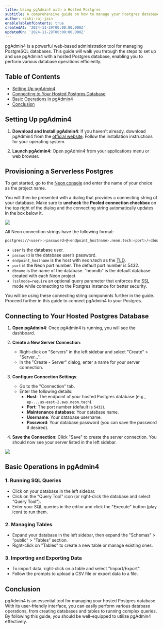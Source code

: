 ```yaml
---
title: Using pgAdmin4 with a Hosted Postgres
subtitle: A comprehensive guide on how to manage your Postgres database using pgAdmin4.
author: rishi-raj-jain
enableTableOfContents: true
createdAt: '2024-11-29T00:00:00.000Z'
updatedOn: '2024-11-29T00:00:00.000Z'
---
```


pgAdmin4 is a powerful web-based administration tool for managing PostgreSQL databases. This guide will walk you through the steps to set up and use pgAdmin4 with a hosted Postgres database, enabling you to perform various database operations efficiently.

## Table of Contents

- [Setting Up pgAdmin4](#setting-up-pgadmin4)
- [Connecting to Your Hosted Postgres Database](#connecting-to-your-hosted-postgres-database)
- [Basic Operations in pgAdmin4](#basic-operations-in-pgadmin4)
- [Conclusion](#conclusion)

## Setting Up pgAdmin4

1. **Download and Install pgAdmin4**: If you haven't already, download pgAdmin4 from the [official website](https://www.pgadmin.org/download/). Follow the installation instructions for your operating system.

2. **Launch pgAdmin4**: Open pgAdmin4 from your applications menu or web browser.

## Provisioning a Serverless Postgres

To get started, go to the [Neon console](https://console.neon.tech/app/projects) and enter the name of your choice as the project name.

You will then be presented with a dialog that provides a connecting string of your database. Make sure to **uncheck** the **Pooled connection checkbox** on the top right of the dialog and the connecting string automatically updates in the box below it.

![](/guides/images/pg-notify/index.png)

All Neon connection strings have the following format:

```bash
postgres://<user>:<password>@<endpoint_hostname>.neon.tech:<port>/<dbname>
```

- `user` is the database user.
- `password` is the database user’s password.
- `endpoint_hostname` is the host with neon.tech as the [TLD](https://www.cloudflare.com/en-gb/learning/dns/top-level-domain/).
- `port` is the Neon port number. The default port number is 5432.
- `dbname` is the name of the database. “neondb” is the default database created with each Neon project.
- `?sslmode=require` an optional query parameter that enforces the [SSL](https://www.cloudflare.com/en-gb/learning/ssl/what-is-ssl/) mode while connecting to the Postgres instance for better security.

You will be using these connecting string components further in the guide. Proceed further in this guide to connect pgAdmin4 to your Postgres.

## Connecting to Your Hosted Postgres Database

1. **Open pgAdmin4**: Once pgAdmin4 is running, you will see the dashboard.

2. **Create a New Server Connection**:

   - Right-click on "Servers" in the left sidebar and select "Create" > "Server...".
   - In the "Create - Server" dialog, enter a name for your server connection.

3. **Configure Connection Settings**:

   - Go to the "Connection" tab.
   - Enter the following details:
     - **Host**: The endpoint of your hosted Postgres database (e.g., `ep-...us-east-2.aws.neon.tech`).
     - **Port**: The port number (default is `5432`).
     - **Maintenance database**: Your database name.
     - **Username**: Your database username.
     - **Password**: Your database password (you can save the password if desired).

4. **Save the Connection**: Click "Save" to create the server connection. You should now see your server listed in the left sidebar.

![](/guides/images/pg-notify/pgAdmin4.png)

## Basic Operations in pgAdmin4

### 1. Running SQL Queries

- Click on your database in the left sidebar.
- Click on the "Query Tool" icon (or right-click the database and select "Query Tool").
- Enter your SQL queries in the editor and click the "Execute" button (play icon) to run them.

### 2. Managing Tables

- Expand your database in the left sidebar, then expand the "Schemas" > "public" > "Tables" section.
- Right-click on "Tables" to create a new table or manage existing ones.

### 3. Importing and Exporting Data

- To import data, right-click on a table and select "Import/Export".
- Follow the prompts to upload a CSV file or export data to a file.

## Conclusion

pgAdmin4 is an essential tool for managing your hosted Postgres database. With its user-friendly interface, you can easily perform various database operations, from creating databases and tables to running complex queries. By following this guide, you should be well-equipped to utilize pgAdmin4 effectively.

<NeedHelp />
